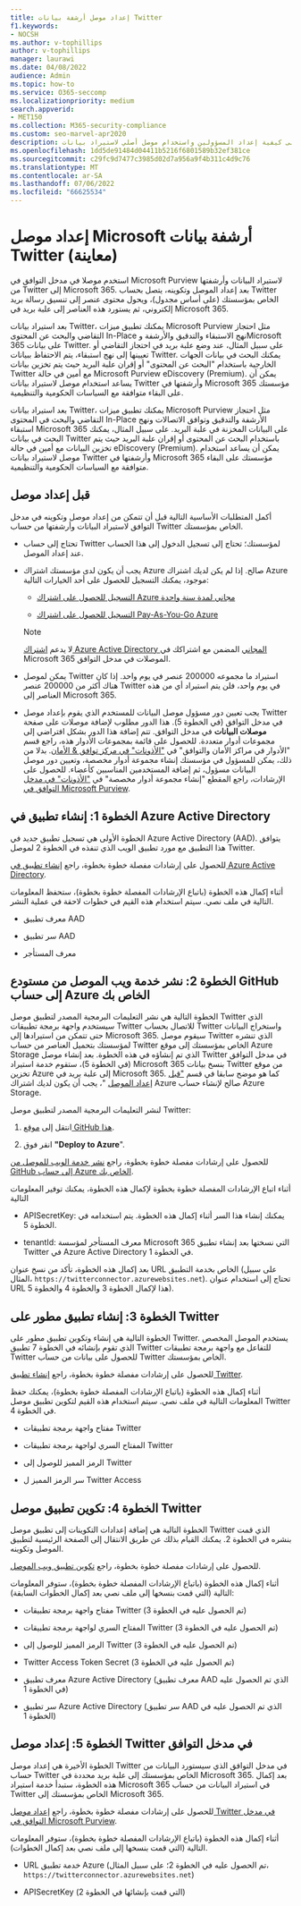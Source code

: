```yaml
---
title: إعداد موصل أرشفة بيانات Twitter
f1.keywords:
- NOCSH
ms.author: v-tophillips
author: v-tophillips
manager: laurawi
ms.date: 04/08/2022
audience: Admin
ms.topic: how-to
ms.service: O365-seccomp
ms.localizationpriority: medium
search.appverid:
- MET150
ms.collection: M365-security-compliance
ms.custom: seo-marvel-apr2020
description: تعرف على كيفية إعداد المسؤولين واستخدام موصل أصلي لاستيراد بيانات Twitter إلى Microsoft 365.
ms.openlocfilehash: 1dd5de91484d04411b5216f6801589b32ef381ce
ms.sourcegitcommit: c29fc9d7477c3985d02d7a956a9f4b311c4d9c76
ms.translationtype: MT
ms.contentlocale: ar-SA
ms.lasthandoff: 07/06/2022
ms.locfileid: "66625534"
---
```

# <a name="set-up-a-microsoft-connector-to-archive-twitter-data-preview"></a>إعداد موصل Microsoft أرشفة بيانات Twitter (معاينة)

استخدم موصلا في مدخل التوافق في Microsoft Purview لاستيراد البيانات وأرشفتها من Twitter إلى Microsoft 365. بعد إعداد الموصل وتكوينه، يتصل بحساب Twitter الخاص بمؤسستك (على أساس مجدول)، ويحول محتوى عنصر إلى تنسيق رسالة بريد إلكتروني، ثم يستورد هذه العناصر إلى علبة بريد في Microsoft 365.

بعد استيراد بيانات Twitter، يمكنك تطبيق ميزات Microsoft Purview مثل احتجاز التقاضي والبحث عن المحتوى In-Place نهج الاستبقاء والتدقيق والأرشفة وMicrosoft 365 على بيانات Twitter. على سبيل المثال، عند وضع علبة بريد في احتجاز التقاضي أو تعيينها إلى نهج استبقاء، يتم الاحتفاظ ببيانات Twitter. يمكنك البحث في بيانات الجهات الخارجية باستخدام "البحث عن المحتوى" أو إقران علبة البريد حيث يتم تخزين بيانات Twitter مع أمين في حالة Microsoft Purview eDiscovery (Premium). يمكن أن يساعد استخدام موصل لاستيراد بيانات Twitter وأرشفتها في Microsoft 365 مؤسستك على البقاء متوافقة مع السياسات الحكومية والتنظيمية.

بعد استيراد بيانات Twitter، يمكنك تطبيق ميزات Microsoft Purview مثل احتجاز التقاضي والبحث في المحتوى In-Place الأرشفة والتدقيق وتوافق الاتصالات ونهج استبقاء Microsoft 365 على البيانات المخزنة في علبة البريد. على سبيل المثال، يمكنك البحث في بيانات Twitter باستخدام البحث عن المحتوى أو إقران علبة البريد حيث يتم تخزين البيانات مع أمين في حالة eDiscovery (Premium). يمكن أن يساعد استخدام موصل لاستيراد بيانات Twitter وأرشفتها في Microsoft 365 مؤسستك على البقاء متوافقة مع السياسات الحكومية والتنظيمية.

## <a name="before-you-set-up-a-connector"></a>قبل إعداد موصل

أكمل المتطلبات الأساسية التالية قبل أن تتمكن من إعداد موصل وتكوينه في مدخل التوافق لاستيراد البيانات وأرشفتها من حساب Twitter الخاص بمؤسستك.

- تحتاج إلى حساب Twitter لمؤسستك؛ تحتاج إلى تسجيل الدخول إلى هذا الحساب عند إعداد الموصل.

- يجب أن يكون لدى مؤسستك اشتراك Azure صالح. إذا لم يكن لديك اشتراك Azure موجود، يمكنك التسجيل للحصول على أحد الخيارات التالية:

    - [التسجيل للحصول على اشتراك Azure مجاني لمدة سنة واحدة](https://azure.microsoft.com/free) 

    - [التسجيل للحصول على اشتراك Pay-As-You-Go Azure](https://azure.microsoft.com/pricing/purchase-options/pay-as-you-go/)

    > [!NOTE]
    > لا يدعم [اشتراك Azure Active Directory المجاني](use-your-free-azure-ad-subscription-in-office-365.md) المضمن مع اشتراكك في Microsoft 365 الموصلات في مدخل التوافق.

- يمكن لموصل Twitter استيراد ما مجموعه 200000 عنصر في يوم واحد. إذا كان هناك أكثر من 200000 عنصر Twitter في يوم واحد، فلن يتم استيراد أي من هذه العناصر إلى Microsoft 365.

- يجب تعيين دور مسؤول موصل البيانات للمستخدم الذي يقوم بإعداد موصل Twitter في مدخل التوافق (في الخطوة 5). هذا الدور مطلوب لإضافة موصلات على صفحة **موصلات البيانات** في مدخل التوافق. تتم إضافة هذا الدور بشكل افتراضي إلى مجموعات أدوار متعددة. للحصول على قائمة بمجموعات الأدوار هذه، راجع قسم "الأدوار في مراكز الأمان والتوافق" في ["الأذونات" في مركز توافق & الأمان](../security/office-365-security/permissions-in-the-security-and-compliance-center.md#roles-in-the-security--compliance-center). بدلا من ذلك، يمكن للمسؤول في مؤسستك إنشاء مجموعة أدوار مخصصة، وتعيين دور موصل البيانات مسؤول، ثم إضافة المستخدمين المناسبين كأعضاء. للحصول على الإرشادات، راجع المقطع "إنشاء مجموعة أدوار مخصصة" في ["الأذونات" في مدخل التوافق في Microsoft Purview](microsoft-365-compliance-center-permissions.md#create-a-custom-role-group).

## <a name="step-1-create-an-app-in-azure-active-directory"></a>الخطوة 1: إنشاء تطبيق في Azure Active Directory

الخطوة الأولى هي تسجيل تطبيق جديد في Azure Active Directory (AAD). يتوافق هذا التطبيق مع مورد تطبيق الويب الذي تنفذه في الخطوة 2 لموصل Twitter.

للحصول على إرشادات مفصلة خطوة بخطوة، راجع [إنشاء تطبيق في Azure Active Directory](deploy-twitter-connector.md#step-1-create-an-app-in-azure-active-directory).

أثناء إكمال هذه الخطوة (باتباع الإرشادات المفصلة خطوة بخطوة)، ستحفظ المعلومات التالية في ملف نصي. سيتم استخدام هذه القيم في خطوات لاحقة في عملية النشر.

- معرف تطبيق AAD

- سر تطبيق AAD

- معرف المستأجر

## <a name="step-2-deploy-connector-web-service-from-github-repository-to-your-azure-account"></a>الخطوة 2: نشر خدمة ويب الموصل من مستودع GitHub إلى حساب Azure الخاص بك

الخطوة التالية هي نشر التعليمات البرمجية المصدر لتطبيق موصل Twitter الذي سيستخدم واجهة برمجة تطبيقات Twitter للاتصال بحساب Twitter واستخراج البيانات حتى تتمكن من استيرادها إلى Microsoft 365. سيقوم موصل Twitter الذي تنشره لمؤسستك بتحميل العناصر من حساب Twitter الخاص بمؤسستك إلى موقع Azure Storage الذي تم إنشاؤه في هذه الخطوة. بعد إنشاء موصل Twitter في مدخل التوافق (في الخطوة 5)، ستقوم خدمة استيراد Microsoft 365 بنسخ بيانات Twitter من موقع تخزين Azure إلى علبة بريد في Microsoft 365. كما هو موضح سابقا في قسم ["قبل إعداد الموصل](#before-you-set-up-a-connector) "، يجب أن يكون لديك اشتراك Azure صالح لإنشاء حساب Azure Storage.

لنشر التعليمات البرمجية المصدر لتطبيق موصل Twitter:

1. انتقل إلى [موقع GitHub هذا](https://github.com/microsoft/m365-sample-twitter-connector-csharp-aspnet).

2. انقر فوق **"Deploy to Azure**".

للحصول على إرشادات مفصلة خطوة بخطوة، راجع [نشر خدمة الويب للموصل من GitHub إلى حساب Azure الخاص بك](deploy-twitter-connector.md#step-2-deploy-the-connector-web-service-from-github-to-your-azure-account).

أثناء اتباع الإرشادات المفصلة خطوة بخطوة لإكمال هذه الخطوة، يمكنك توفير المعلومات التالية

- APISecretKey: يمكنك إنشاء هذا السر أثناء إكمال هذه الخطوة. يتم استخدامه في الخطوة 5.

- tenantId: معرف المستأجر لمؤسسة Microsoft 365 التي نسختها بعد إنشاء تطبيق Twitter في Azure Active Directory في الخطوة 1.

بعد إكمال هذه الخطوة، تأكد من نسخ عنوان URL الخاص بخدمة التطبيق (على سبيل المثال، `https://twitterconnector.azurewebsites.net`). تحتاج إلى استخدام عنوان URL هذا لإكمال الخطوة 3 والخطوة 4 والخطوة 5).

## <a name="step-3-create-developer-app-on-twitter"></a>الخطوة 3: إنشاء تطبيق مطور على Twitter

الخطوة التالية هي إنشاء وتكوين تطبيق مطور على Twitter. يستخدم الموصل المخصص الذي تقوم بإنشائه في الخطوة 7 تطبيق Twitter للتفاعل مع واجهة برمجة تطبيقات Twitter للحصول على بيانات من حساب Twitter الخاص بمؤسستك.

للحصول على إرشادات مفصلة خطوة بخطوة، راجع [إنشاء تطبيق Twitter](deploy-twitter-connector.md#step-3-create-the-twitter-app).

أثناء إكمال هذه الخطوة (باتباع الإرشادات المفصلة خطوة بخطوة)، يمكنك حفظ المعلومات التالية في ملف نصي. سيتم استخدام هذه القيم لتكوين تطبيق موصل Twitter في الخطوة 4.

- مفتاح واجهة برمجة تطبيقات Twitter

- المفتاح السري لواجهة برمجة تطبيقات Twitter

- الرمز المميز للوصول إلى Twitter

- سر الرمز المميز ل Twitter Access

## <a name="step-4-configure-the-twitter-connector-app"></a>الخطوة 4: تكوين تطبيق موصل Twitter

الخطوة التالية هي إضافة إعدادات التكوينات إلى تطبيق موصل Twitter الذي قمت بنشره في الخطوة 2. يمكنك القيام بذلك عن طريق الانتقال إلى الصفحة الرئيسية لتطبيق الموصل وتكوينه.

للحصول على إرشادات مفصلة خطوة بخطوة، راجع [تكوين تطبيق ويب الموصل](deploy-twitter-connector.md#step-4-configure-the-connector-web-app).

أثناء إكمال هذه الخطوة (باتباع الإرشادات المفصلة خطوة بخطوة)، ستوفر المعلومات التالية (التي قمت بنسخها إلى ملف نصي بعد إكمال الخطوات السابقة):

- مفتاح واجهة برمجة تطبيقات Twitter (تم الحصول عليه في الخطوة 3)

- المفتاح السري لواجهة برمجة تطبيقات Twitter (تم الحصول عليه في الخطوة 3)

- الرمز المميز للوصول إلى Twitter (تم الحصول عليه في الخطوة 3)

- Twitter Access Token Secret (تم الحصول عليه في الخطوة 3)

- معرف تطبيق Azure Active Directory (معرف تطبيق AAD الذي تم الحصول عليه في الخطوة 1)

- سر تطبيق Azure Active Directory (سر تطبيق AAD الذي تم الحصول عليه في الخطوة 1)

## <a name="step-5-set-up-a-twitter-connector-in-the-compliance-portal"></a>الخطوة 5: إعداد موصل Twitter في مدخل التوافق

الخطوة الأخيرة هي إعداد موصل Twitter في مدخل التوافق الذي سيستورد البيانات من حساب Twitter الخاص بمؤسستك إلى علبة بريد محددة في Microsoft 365. بعد إكمال هذه الخطوة، ستبدأ خدمة استيراد Microsoft 365 في استيراد البيانات من حساب Twitter الخاص بمؤسستك إلى Microsoft 365.

للحصول على إرشادات مفصلة خطوة بخطوة، راجع [إعداد موصل Twitter في مدخل التوافق في Microsoft Purview](deploy-twitter-connector.md#step-5-set-up-a-twitter-connector-in-the-compliance-portal).

أثناء إكمال هذه الخطوة (باتباع الإرشادات المفصلة خطوة بخطوة)، ستوفر المعلومات التالية (التي قمت بنسخها إلى ملف نصي بعد إكمال الخطوات).

- URL خدمة تطبيق Azure (تم الحصول عليه في الخطوة 2؛ على سبيل المثال، `https://twitterconnector.azurewebsites.net`)

- APISecretKey (التي قمت بإنشائها في الخطوة 2)